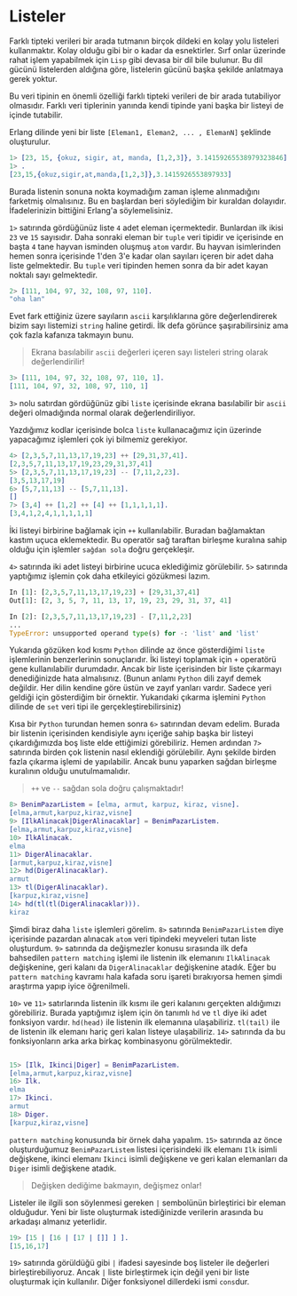 # Listeler

Farklı tipteki verileri bir arada tutmanın birçok dildeki en kolay yolu listeleri kullanmaktır. Kolay olduğu gibi bir o kadar da esnektirler. Sırf onlar üzerinde rahat işlem yapabilmek için `Lisp` gibi devasa bir dil bile bulunur. Bu dil gücünü listelerden aldığına göre, listelerin gücünü başka şekilde anlatmaya gerek yoktur.

Bu veri tipinin en önemli özelliği farklı tipteki verileri de bir arada tutabiliyor olmasıdır. Farklı veri tiplerinin yanında kendi tipinde yani başka bir listeyi de içinde tutabilir.

Erlang dilinde yeni bir liste  `[Eleman1, Eleman2, ... , ElemanN]` şeklinde oluşturulur.

```erlang
1> [23, 15, {okuz, sigir, at, manda, [1,2,3]}, 3.14159265538979323846]
1> .
[23,15,{okuz,sigir,at,manda,[1,2,3]},3.1415926553897933]

```

Burada listenin sonuna nokta koymadığım zaman işleme alınmadığını farketmiş olmalısınız. Bu en başlardan beri söylediğim bir kuraldan dolayıdır. İfadelerinizin bittiğini Erlang'a söylemelisiniz.

`1>` satırında gördüğünüz liste `4` adet eleman içermektedir. Bunlardan ilk ikisi `23` ve `15` sayısıdır. Daha sonraki eleman bir `tuple` veri tipidir ve içerisinde en başta `4` tane hayvan isminden oluşmuş `atom` vardır. Bu hayvan isimlerinden hemen sonra içerisinde 1'den 3'e kadar olan sayıları içeren bir adet daha liste gelmektedir. Bu `tuple` veri tipinden hemen sonra da bir adet kayan noktalı sayı gelmektedir.

```erlang
2> [111, 104, 97, 32, 108, 97, 110].
"oha lan"
```

Evet fark ettiğiniz üzere sayıların `ascii` karşılıklarına göre değerlendirerek bizim sayı listemizi `string` haline getirdi. İlk defa görünce şaşırabilirsiniz ama çok fazla kafanıza takmayın bunu.

> Ekrana basılabilir `ascii` değerleri içeren sayı listeleri string olarak değerlendirilir!

```erlang
3> [111, 104, 97, 32, 108, 97, 110, 1].
[111, 104, 97, 32, 108, 97, 110, 1]
```

`3>` nolu satırdan gördüğünüz gibi `liste` içerisinde ekrana basılabilir bir `ascii` değeri olmadığında normal olarak değerlendiriliyor.

Yazdığımız kodlar içerisinde bolca `liste` kullanacağımız için üzerinde yapacağımız işlemleri çok iyi bilmemiz gerekiyor.

```erlang
4> [2,3,5,7,11,13,17,19,23] ++ [29,31,37,41].
[2,3,5,7,11,13,17,19,23,29,31,37,41]
5> [2,3,5,7,11,13,17,19,23] -- [7,11,2,23].
[3,5,13,17,19]
6> [5,7,11,13] -- [5,7,11,13].
[]
7> [3,4] ++ [1,2] ++ [4] ++ [1,1,1,1,1].
[3,4,1,2,4,1,1,1,1,1]
```

İki listeyi birbirine bağlamak için `++` kullanılabilir. Buradan bağlamaktan kastım uçuca eklemektedir. Bu operatör sağ taraftan birleşme kuralına sahip olduğu için işlemler `sağdan sola` doğru gerçekleşir.

`4>` satırında iki adet listeyi birbirine ucuca eklediğimiz görülebilir. `5>` satırında yaptığımız işlemin çok daha etkileyici gözükmesi lazım.

```python
In [1]: [2,3,5,7,11,13,17,19,23] + [29,31,37,41]
Out[1]: [2, 3, 5, 7, 11, 13, 17, 19, 23, 29, 31, 37, 41]

In [2]: [2,3,5,7,11,13,17,19,23] - [7,11,2,23]
...
TypeError: unsupported operand type(s) for -: 'list' and 'list'
```

Yukarıda gözüken kod kısmı `Python` dilinde az önce gösterdiğimi `liste` işlemlerinin benzerlerinin sonuçlarıdır. İki listeyi toplamak için `+` operatörü gene kullanılabilir durumdadır. Ancak bir liste içerisinden bir liste çıkarmayı denediğinizde hata almalısınız. (Bunun anlamı `Python` dili zayıf demek değildir. Her dilin kendine göre üstün ve zayıf yanları vardır. Sadece yeri geldiği için gösterdiğim bir örnektir. Yukarıdaki çıkarma işlemini `Python` dilinde de `set` veri tipi ile gerçekleştirebilirsiniz)

Kısa bir `Python` turundan hemen sonra `6>` satırından devam edelim. Burada bir listenin içerisinden kendisiyle aynı içeriğe sahip başka bir listeyi çıkardığımızda boş liste elde ettiğimizi görebiliriz. Hemen ardından `7>` satırında birden çok listenin nasıl eklendiği görülebilir. Aynı şekilde birden fazla çıkarma işlemi de yapılabilir. Ancak bunu yaparken sağdan birleşme kuralının olduğu unutulmamalıdır.

> `++` ve `--` sağdan sola doğru çalışmaktadır!

```erlang
8> BenimPazarListem = [elma, armut, karpuz, kiraz, visne].
[elma,armut,karpuz,kiraz,visne]
9> [IlkAlinacak|DigerAlinacaklar] = BenimPazarListem.
[elma,armut,karpuz,kiraz,visne]
10> IlkAlinacak.
elma
11> DigerAlinacaklar.
[armut,karpuz,kiraz,visne]
12> hd(DigerAlinacaklar).
armut
13> tl(DigerAlinacaklar).
[karpuz,kiraz,visne]
14> hd(tl(tl(DigerAlinacaklar))).
kiraz
```
Şimdi biraz daha `liste` işlemleri görelim. `8>` satırında `BenimPazarListem` diye içerisinde pazardan alınacak `atom` veri tipindeki meyveleri tutan liste oluşturdum. `9>` satırında da değişmezler konusu sırasında ilk defa bahsedilen `pattern matching` işlemi ile listenin ilk elemanını `IlkAlinacak` değişkenine, geri kalanı da `DigerAlinacaklar` değişkenine atadık. Eğer bu `pattern matching` kavramı hala kafada soru işareti bırakıyorsa hemen şimdi araştırma yapıp iyice öğrenilmeli.

`10>` ve `11>` satırlarında listenin ilk kısmı ile geri kalanını gerçekten aldığımızı görebiliriz. Burada yaptığımız işlem için ön tanımlı `hd` ve `tl` diye iki adet fonksiyon vardır. `hd(head)` ile listenin ilk elemanına ulaşabiliriz. `tl(tail)` ile de listenin ilk elemanı hariç geri kalan listeye ulaşabiliriz. `14>` satırında da bu fonksiyonların arka arka birkaç kombinasyonu görülmektedir.

```erlang

15> [Ilk, Ikinci|Diger] = BenimPazarListem.
[elma,armut,karpuz,kiraz,visne]
16> Ilk.
elma
17> Ikinci.
armut
18> Diger.
[karpuz,kiraz,visne]
```

`pattern matching` konusunda bir örnek daha yapalım. `15>` satırında az önce oluşturduğumuz `BenimPazarListem` listesi içerisindeki ilk elemanı `Ilk` isimli değişkene, ikinci elemanı `Ikinci` isimli değişkene ve geri kalan elemanları da `Diger` isimli değişkene atadık.

> Değişken dediğime bakmayın, değişmez onlar!

Listeler ile ilgili son söylenmesi gereken `|` sembolünün birleştirici bir eleman olduğudur. Yeni bir liste oluşturmak istediğinizde verilerin arasında bu arkadaşı almanız yeterlidir.

```erlang
19> [15 | [16 | [17 | []] ] ].
[15,16,17]
```

`19>` satırında görüldüğü gibi `|` ifadesi sayesinde boş listeler ile değerleri birleştirebiliyoruz. Ancak `|` liste birleştirmek için değil yeni bir liste oluşturmak için kullanılır. Diğer fonksiyonel dillerdeki ismi `cons`dur.
